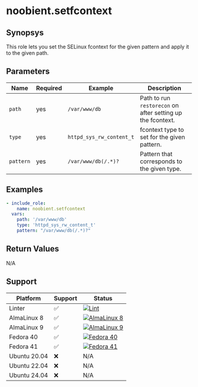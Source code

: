 # noobient.setfcontext

## Synopsys

This role lets you set the SELinux fcontext for the given pattern and apply it to the given path.

## Parameters

| Name | Required | Example | Description |
|---|---|---|---|
| `path` | yes | `/var/www/db` | Path to run `restorecon` on after setting up the fcontext. |
| `type` | yes | `httpd_sys_rw_content_t` | fcontext type to set for the given pattern. |
| `pattern` | yes | `/var/www/db(/.*)?` | Pattern that corresponds to the given type. |

## Examples

```yml
- include_role:
    name: noobient.setfcontext
  vars:
    path: '/var/www/db'
    type: 'httpd_sys_rw_content_t'
    pattern: "/var/www/db(/.*)?"
```

## Return Values

N/A

## Support

| Platform | Support | Status |
|---|---|---|
| Linter | ✅ | [![Lint](https://github.com/noobient/ansible-galaxy-setfcontext/actions/workflows/lint.yml/badge.svg)](https://github.com/noobient/ansible-galaxy-setfcontext/actions/workflows/lint.yml) |
| AlmaLinux 8 | ✅ | [![AlmaLinux 8](https://github.com/noobient/ansible-galaxy-setfcontext/actions/workflows/almalinux-8.yml/badge.svg)](https://github.com/noobient/ansible-galaxy-setfcontext/actions/workflows/almalinux-8.yml) |
| AlmaLinux 9 | ✅ | [![AlmaLinux 9](https://github.com/noobient/ansible-galaxy-setfcontext/actions/workflows/almalinux-9.yml/badge.svg)](https://github.com/noobient/ansible-galaxy-setfcontext/actions/workflows/almalinux-9.yml) |
| Fedora 40 | ✅ | [![Fedora 40](https://github.com/noobient/ansible-galaxy-setfcontext/actions/workflows/fedora-40.yml/badge.svg)](https://github.com/noobient/ansible-galaxy-setfcontext/actions/workflows/fedora-40.yml) |
| Fedora 41 | ✅ | [![Fedora 41](https://github.com/noobient/ansible-galaxy-setfcontext/actions/workflows/fedora-41.yml/badge.svg)](https://github.com/noobient/ansible-galaxy-setfcontext/actions/workflows/fedora-41.yml) |
| Ubuntu 20.04 | ❌ | N/A |
| Ubuntu 22.04 | ❌ | N/A |
| Ubuntu 24.04 | ❌ | N/A |
